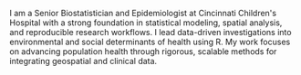 I am a Senior Biostatistician and Epidemiologist at Cincinnati Children's Hospital with a strong foundation in statistical modeling, spatial analysis, and reproducible research workflows. I lead data-driven investigations into environmental and social determinants of health using R. My work focuses on advancing population health through rigorous, scalable methods for integrating geospatial and clinical data.

<!--
**erikarasnick/erikarasnick** is a ✨ _special_ ✨ repository because its `README.md` (this file) appears on your GitHub profile.

Here are some ideas to get you started:

- 🔭 I’m currently working on ...
- 🌱 I’m currently learning ...
- 👯 I’m looking to collaborate on ...
- 🤔 I’m looking for help with ...
- 💬 Ask me about ...
- 📫 How to reach me: ...
- 😄 Pronouns: ...
- ⚡ Fun fact: ...
-->
